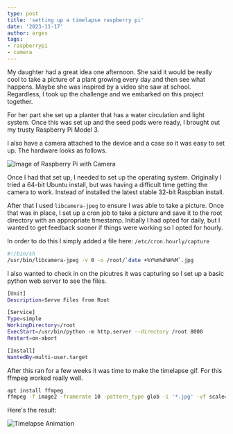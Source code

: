 ```yaml
---
type: post
title: 'setting up a timelapse raspberry pi'
date: '2023-11-17'
author: arges
tags:
- raspberrypi
- camera
---
```


My daughter had a great idea one afternoon. She said it would be really cool to
take a picture of a plant growing every day and then see what happens. Maybe
she was inspired by a video she saw at school. Regardless, I took up the
challenge and we embarked on this project together.

For her part she set up a planter that has a water circulation and light
system. Once this was set up and the seed pods were ready, I brought out my
trusty Raspberry Pi Model 3.

I also have a camera attached to the device and a case so it was easy to set
up. The hardware looks as follows.

![Image of Raspberry Pi with Camera](/images/rpi.jpg)

Once I had that set up, I needed to set up the operating system. Originally I
tried a 64-bit Ubuntu install, but was having a difficult time getting the
camera to work. Instead of installed the latest stable 32-bit Raspbian install.

After that I used `libcamera-jpeg` to ensure I was able to take a picture. Once
that was in place, I set up a cron job to take a picture and save it to the
root directory with an appropriate timestamp. Initially I had opted for daily,
but I wanted to get feedback sooner if things were working so I opted for
hourly.

In order to do this I simply added a file here: `/etc/cron.hourly/capture`

```bash
#!/bin/sh
/usr/bin/libcamera-jpeg -v 0 -o /root/`date +%Y%m%d%H%M`.jpg
```

I also wanted to check in on the picutres it was capturing so I set up a basic
python web server to see the files.

```bash
[Unit]
Description=Serve Files from Root

[Service]
Type=simple
WorkingDirectory=/root
ExecStart=/usr/bin/python -m http.server --directory /root 8000
Restart=on-abort

[Install]
WantedBy=multi-user.target
```

After this ran for a few weeks it was time to make the timelapse gif. For this ffmpeg worked really well.
```bash
apt install ffmpeg
ffmpeg -f image2 -framerate 10 -pattern_type glob -i '*.jpg' -vf scale=648x486 out.gif
```

Here's the result:

![Timelapse Animation](/images/timelapse.gif)
